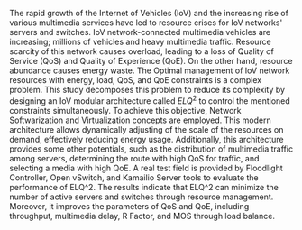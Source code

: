 The rapid growth of the Internet of Vehicles (IoV) and the increasing rise of various multimedia services have led to resource crises for IoV networks' servers and switches. IoV network-connected multimedia vehicles are increasing; millions of vehicles and heavy multimedia traffic. Resource scarcity of this network causes overload, leading to a loss of Quality of Service (QoS) and Quality of Experience (QoE). On the other hand, resource abundance causes energy waste. The Optimal management of IoV network resources with energy, load, QoS, and QoE constraints is a complex problem. This study decomposes this problem to reduce its complexity by designing an IoV modular architecture called $ELQ^2$ to control the mentioned constraints simultaneously. To achieve this objective, Network Softwarization and Virtualization concepts are employed. This modern architecture allows dynamically adjusting of the scale of the resources on demand, effectively reducing energy usage. Additionally, this architecture provides some other potentials, such as the distribution of multimedia traffic among servers, determining the route with high QoS for traffic, and selecting a media with high QoE. A real test field is provided by Floodlight Controller, Open vSwitch, and Kamailio Server tools to evaluate the performance of ELQ^2. The results indicate that ELQ^2 can minimize the number of active servers and switches through resource management. Moreover, it improves the parameters of QoS and QoE, including throughput, multimedia delay, R Factor, and MOS through load balance.
